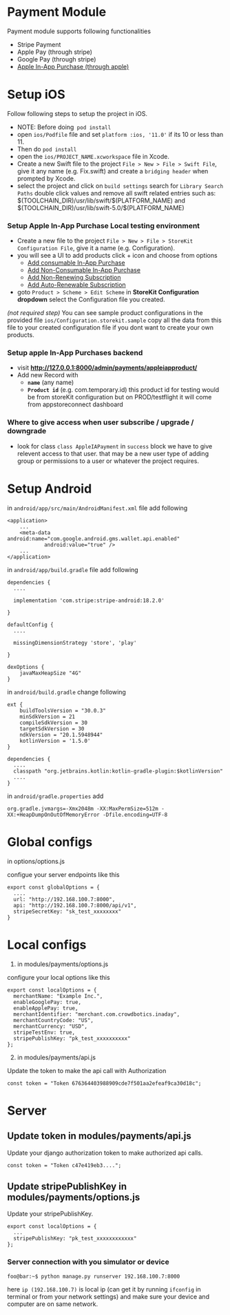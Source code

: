 

# Payment Module 

Payment module supports following functionalities

- Stripe Payment
- Apple Pay (through stripe)
- Google Pay (through stripe)
- [Apple In-App Purchase (through apple)](#headin)

# Setup iOS
Follow following steps to setup the project in iOS.

- NOTE: Before doing` pod install`
- open `ios/Podfile` file and set `platform :ios, '11.0'` if its 10 or less than 11.
- Then do `pod install`
- open the `ios/PROJECT_NAME.xcworkspace` file in Xcode.
- Create a new Swift file to the project `File > New > File > Swift File`, give it any name (e.g. Fix.swift) and create a `bridging header` when prompted by Xcode.
- select the project and click on `build settings` search for `Library Search Paths` double click values and remove all swift related entries such as: \$(TOOLCHAIN_DIR)/usr/lib/swift/\$(PLATFORM_NAME) and \$(TOOLCHAIN_DIR)/usr/lib/swift-5.0/\$(PLATFORM_NAME)


### **Setup Apple In-App Purchase Local testing environment**

- Create a new file to the project `File > New > File > StoreKit Configuration File`, give it a name (e.g. Configuration).
- you will see a UI to add products click + icon and choose from options
  - [Add consumable In-App Purchase](https://developer.apple.com/in-app-purchase/#:~:text=Offer%20extra%20content%20and%20features,directly%20on%20the%20App%20Store.)
  - [Add Non-Consumable In-App Purchase](https://developer.apple.com/in-app-purchase/#:~:text=Offer%20extra%20content%20and%20features,directly%20on%20the%20App%20Store.)
  - [Add Non-Renewing Subscription](https://developer.apple.com/in-app-purchase/#:~:text=Offer%20extra%20content%20and%20features,directly%20on%20the%20App%20Store.)
  - [Add Auto-Renewable Subscription](https://developer.apple.com/in-app-purchase/#:~:text=Offer%20extra%20content%20and%20features,directly%20on%20the%20App%20Store.)
- goto `Product > Scheme > Edit Scheme` in **StoreKit Configuration dropdown** select the Configuration file you created.

*(not required step)* You can see sample product configurations in the provided file `ios/Configuration.storekit.sample` copy all the data from this file to your created configuration file if you dont want to create your own products.
   
### **Setup apple In-App Purchases backend<a name="headin"></a>**
- visit **http://127.0.0.1:8000/admin/payments/appleiapproduct/**
- Add new Record with 
  - **`name`** (any name)
  - **`Product id`** (e.g. com.temporary.id) this product id for testing would be from storeKit configuration but on PROD/testflight it will come from appstoreconnect dashboard

### Where to give access when user subscribe / upgrade / downgrade
- look for class `class AppleIAPayment` in `success` block we have to give relevent access to that user. that may be a new user type of adding group or permissions to a user or whatever the project requires.



# Setup Android


in `android/app/src/main/AndroidManifest.xml` file add following
```
<application> 
    ...
    <meta-data android:name="com.google.android.gms.wallet.api.enabled"
            android:value="true" />
    ...
</application>
```

in `android/app/build.gradle` file add following
```
dependencies {
  ....

  implementation 'com.stripe:stripe-android:18.2.0'

}

defaultConfig {
  ....

  missingDimensionStrategy 'store', 'play'

}

dexOptions {
    javaMaxHeapSize "4G"
}
```
in `android/build.gradle` change following
```
ext {
    buildToolsVersion = "30.0.3"
    minSdkVersion = 21
    compileSdkVersion = 30
    targetSdkVersion = 30
    ndkVersion = "20.1.5948944"
    kotlinVersion = '1.5.0'
}

dependencies {
  ....
  classpath "org.jetbrains.kotlin:kotlin-gradle-plugin:$kotlinVersion"
  ....
}

```

in `android/gradle.properties` add
```
org.gradle.jvmargs=-Xmx2048m -XX:MaxPermSize=512m -XX:+HeapDumpOnOutOfMemoryError -Dfile.encoding=UTF-8

```




# Global configs
in options/options.js

configue your server endpoints like this
```
export const globalOptions = {
  ....
  url: "http://192.168.100.7:8000",
  api: "http://192.168.100.7:8000/api/v1",
  stripeSecretKey: "sk_test_xxxxxxxx"
}
```

# Local configs
1. in modules/payments/options.js

configure your local options like this

```
export const localOptions = {
  merchantName: "Example Inc.",
  enableGooglePay: true,
  enableApplePay: true,
  merchantIdentifier: "merchant.com.crowdbotics.inaday",
  merchantCountryCode: "US",
  merchantCurrency: "USD",
  stripeTestEnv: true,
  stripePublishKey: "pk_test_xxxxxxxxxx"
};
```

2. in modules/payments/api.js

Update the token to make the api call with Authorization
```
const token = "Token 676364403988909cde7f501aa2efeaf9ca30d18c";
```
# Server

## Update token in modules/payments/api.js
Update your django authorization token to make authorized api calls.
```
const token = "Token c47e419eb3....";
```

## Update stripePublishKey in modules/payments/options.js
Update your stripePublishKey.
```
export const localOptions = {
  ...
  stripePublishKey: "pk_test_xxxxxxxxxxxx"
};
```

### Server connection with you simulator or device

```console
foo@bar:~$ python manage.py runserver 192.168.100.7:8000
```
here `ip (192.168.100.7)` is local ip (can get it by running `ifconfig` in terminal or from your network settings)
and make sure your device and computer are on same network.